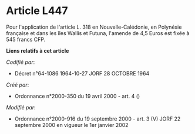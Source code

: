 # Article L447

Pour l'application de l'article L. 318 en Nouvelle-Calédonie, en Polynésie française et dans les îles Wallis et Futuna,
l'amende de 4,5 Euros est fixée à 545 francs CFP.

**Liens relatifs à cet article**

_Codifié par_:

  - Décret n°64-1086 1964-10-27 JORF 28 OCTOBRE 1964

_Créé par_:

  - Ordonnance n°2000-350 du 19 avril 2000 - art. 4 ()

_Modifié par_:

  - Ordonnance n°2000-916 du 19 septembre 2000 - art. 3 (V) JORF 22 septembre 2000 en vigueur le 1er janvier 2002

